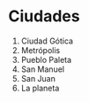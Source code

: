 # Ciudades

1. Ciudad Gótica
2. Metrópolis
3. Pueblo Paleta
4. San Manuel
5. San Juan
6. La planeta
